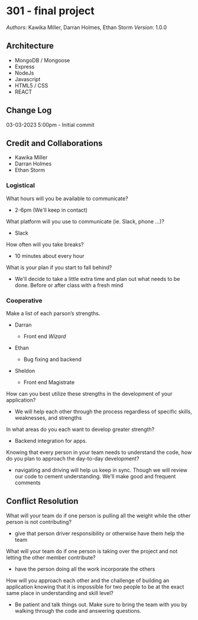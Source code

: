 # 301 - final project

_Authors_: Kawika Miller, Darran Holmes, Ethan Storm
_Version_: 1.0.0

## Architecture

<!-- Provide a detailed description of the application design. What technologies (languages, libraries, etc) you're using, and any other relevant design information. -->

- MongoDB / Mongoose
- Express
- NodeJs
- Javascript
- HTML5 / CSS
- REACT

## Change Log

03-03-2023 5:00pm - Initial commit

## Credit and Collaborations

- Kawika Miller
- Darran Holmes
- Ethan Storm











### Logistical

What hours will you be available to communicate?

- 2-6pm (We'll keep in contact)

What platform will you use to communicate (ie. Slack, phone …)?

- Slack

How often will you take breaks?

- 10 minutes about every hour

What is your plan if you start to fall behind?

- We'll decide to take a little extra time and plan out what needs to be done. Before or after class with a fresh mind

### Cooperative

Make a list of each parson’s strengths.

- Darran

  - Front end _Wizard_

- Ethan

  - Bug fixing and backend

- Sheldon

  - Front end Magistrate

How can you best utilize these strengths in the development of your application?

- We will help each other through the process regardless of specific skills, weaknesses, and strengths

In what areas do you each want to develop greater strength?

- Backend integration for apps.

Knowing that every person in your team needs to understand the code, how do you plan to approach the day-to-day development?

- navigating and driving will help us keep in sync. Though we will review our code to cement understanding. We'll make good and frequent comments

## Conflict Resolution

What will your team do if one person is pulling all the weight while the other person is not contributing?

- give that person driver responsibility or otherwise have them help the team

What will your team do if one person is taking over the project and not letting the other member contribute?

- have the person doing all the work incorporate the others

How will you approach each other and the challenge of building an application knowing that it is impossible for two people to be at the exact same place in understanding and skill level?

- Be patient and talk things out. Make sure to bring the team with you by walking through the code and answering questions.
